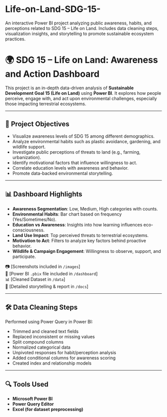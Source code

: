 # Life-on-Land-SDG-15-
An interactive Power BI project analyzing public awareness, habits, and perceptions related to SDG 15 – Life on Land. Includes data cleaning steps, visualization insights, and storytelling to promote sustainable ecosystem practices.
# 🌍 SDG 15 – Life on Land: Awareness and Action Dashboard

This project is an in-depth data-driven analysis of **Sustainable Development Goal 15 (Life on Land)** using **Power BI**. It explores how people perceive, engage with, and act upon environmental challenges, especially those impacting terrestrial ecosystems.

---

## 📌 Project Objectives

- Visualize awareness levels of SDG 15 among different demographics.
- Analyze environmental habits such as plastic avoidance, gardening, and wildlife support.
- Investigate public perceptions of threats to land (e.g., farming, urbanization).
- Identify motivational factors that influence willingness to act.
- Correlate education levels with awareness and behavior.
- Promote data-backed environmental storytelling.

---

## 📊 Dashboard Highlights

- **Awareness Segmentation**: Low, Medium, High categories with counts.
- **Environmental Habits**: Bar chart based on frequency (Yes/Sometimes/No).
- **Education vs Awareness**: Insights into how learning influences eco-consciousness.
- **Land Use Impact**: Top perceived threats to terrestrial ecosystems.
- **Motivation to Act**: Filters to analyze key factors behind proactive behavior.
- **Wildlife & Campaign Engagement**: Willingness to observe, support, and participate.

📷 [Screenshots included in `/images`]  
📁 [Power BI `.pbix` file included in `/dashboard`]  
📊 [Cleaned Dataset in `/data`]  
📝 [Detailed storytelling & report in `/docs`]

---

## 🛠️ Data Cleaning Steps

Performed using Power Query in Power BI:
- Trimmed and cleaned text fields
- Replaced inconsistent or missing values
- Split compound columns
- Normalized categorical data
- Unpivoted responses for habit/perception analysis
- Added conditional columns for awareness scoring
- Created index and relationship models

---

## 🔍 Tools Used

- **Microsoft Power BI**
- **Power Query Editor**
- **Excel (for dataset preprocessing)**


